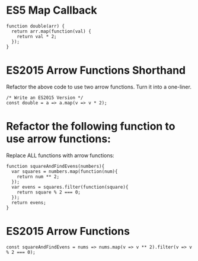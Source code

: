 # ES5 Map Callback
```
function double(arr) {
  return arr.map(function(val) {
    return val * 2;
  });
}
```

# ES2015 Arrow Functions Shorthand
Refactor the above code to use two arrow functions. Turn it into a one-liner.
```
/* Write an ES2015 Version */
const double = a => a.map(v => v * 2); 
```


# Refactor the following function to use arrow functions:
Replace ALL functions with arrow functions:
```
function squareAndFindEvens(numbers){
  var squares = numbers.map(function(num){
    return num ** 2;
  });
  var evens = squares.filter(function(square){
    return square % 2 === 0;
  });
  return evens;
}
```
# ES2015 Arrow Functions
```
const squareAndFindEvens = nums => nums.map(v => v ** 2).filter(v => v % 2 === 0);
```

